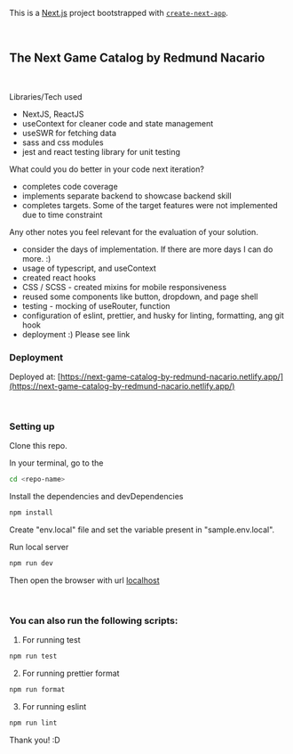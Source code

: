 This is a [Next.js](https://nextjs.org/) project bootstrapped with [`create-next-app`](https://github.com/vercel/next.js/tree/canary/packages/create-next-app).

<br />

## The Next Game Catalog by Redmund Nacario

<br />

Libraries/Tech used

- NextJS, ReactJS
- useContext for cleaner code and state management
- useSWR for fetching data
- sass and css modules
- jest and react testing library for unit testing

What could you do better in your code next iteration?

- completes code coverage
- implements separate backend to showcase backend skill
- completes targets. Some of the target features were not implemented due to time constraint

Any other notes you feel relevant for the evaluation of your solution.

- consider the days of implementation. If there are more days I can do more. :)
- usage of typescript, and useContext
- created react hooks
- CSS / SCSS - created mixins for mobile responsiveness
- reused some components like button, dropdown, and page shell
- testing - mocking of useRouter, function
- configuration of eslint, prettier, and husky for linting, formatting, ang git hook
- deployment :) Please see link

### Deployment

Deployed at: [https://next-game-catalog-by-redmund-nacario.netlify.app/](https://next-game-catalog-by-redmund-nacario.netlify.app/)

<br />

### Setting up

Clone this repo.

In your terminal, go to the

```bash
cd <repo-name>
```

Install the dependencies and devDependencies

```bash
npm install
```

Create "env.local" file and set the variable present in "sample.env.local".

Run local server

```bash
npm run dev
```

Then open the browser with url [localhost](http://localhost:3000)

<br />

### You can also run the following scripts:

1. For running test

```bash
npm run test
```

2. For running prettier format

```bash
npm run format
```

3. For running eslint

```bash
npm run lint
```

Thank you! :D
